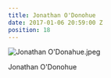 ```yaml
---
title: Jonathan O'Donohue
date: 2017-01-06 20:59:00 Z
position: 18
---
```


![Jonathan O'Donahue.jpeg](/uploads/Jonathan%20O'Donahue.jpeg)

Jonathan O'Donohue